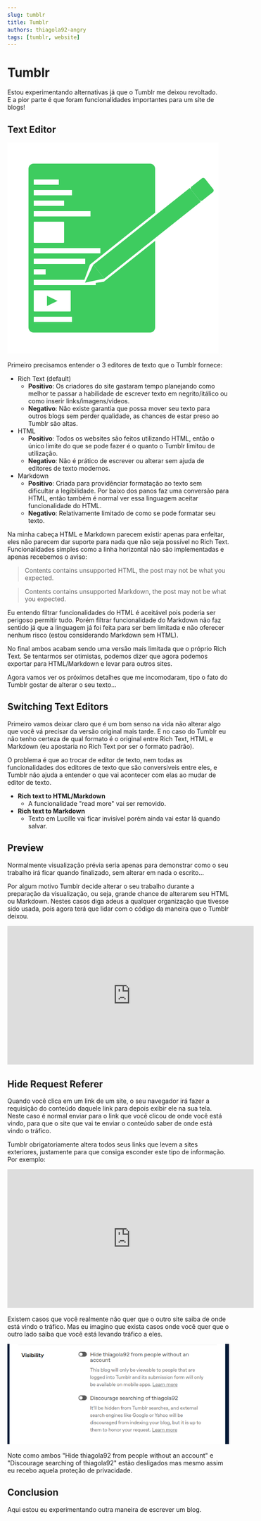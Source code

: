 ```yaml
---
slug: tumblr
title: Tumblr
authors: thiagola92-angry
tags: [tumblr, website]
---
```


# Tumblr

Estou experimentando alternativas já que o Tumblr me deixou revoltado.  
E a pior parte é que foram funcionalidades importantes para um site de blogs!  

## Text Editor

![Imagem ilustrativa. Uma caneta escrevendo num papel, no papel tem diversas linhas e uma delas é um video 🤣](./text_editor.svg)

Primeiro precisamos entender o 3 editores de texto que o Tumblr fornece:
- Rich Text (default)
    - **Positivo**: Os criadores do site gastaram tempo planejando como melhor te passar a habilidade de escrever texto em negrito/itálico ou como inserir links/imagens/videos.  
    - **Negativo**: Não existe garantia que possa mover seu texto para outros blogs sem perder qualidade, as chances de estar preso ao Tumblr são altas.  
- HTML
    - **Positivo**: Todos os websites são feitos utilizando HTML, então o único limite do que se pode fazer é o quanto o Tumblr limitou de utilização.  
    - **Negativo**: Não é prático de escrever ou alterar sem ajuda de editores de texto modernos.  
- Markdown
    - **Positivo**: Criada para providênciar formatação ao texto sem dificultar a legibilidade. Por baixo dos panos faz uma conversão para HTML, então também é normal ver essa linguagem aceitar funcionalidade do HTML.  
    - **Negativo**: Relativamente limitado de como se pode formatar seu texto.  

Na minha cabeça HTML e Markdown parecem existir apenas para enfeitar, eles não parecem dar suporte para nada que não seja possível no Rich Text. Funcionalidades simples como a linha horizontal não são implementadas e apenas recebemos o aviso:

> Contents contains unsupported HTML, the post may not be what you expected.  

> Contents contains unsupported Markdown, the post may not be what you expected.  

Eu entendo filtrar funcionalidades do HTML é aceitável pois poderia ser perigoso permitir tudo. Porém filtrar funcionalidade do Markdown não faz sentido já que a linguagem já foi feita para ser bem limitada e não oferecer nenhum risco (estou considerando Markdown sem HTML).  

No final ambos acabam sendo uma versão mais limitada que o próprio Rich Text. Se tentarmos ser otimistas, podemos dizer que agora podemos exportar para HTML/Markdown e levar para outros sites.  

Agora vamos ver os próximos detalhes que me incomodaram, tipo o fato do Tumblr gostar de alterar o seu texto...

## Switching Text Editors

Primeiro vamos deixar claro que é um bom senso na vida não alterar algo que você vá precisar da versão original mais tarde. E no caso do Tumblr eu não tenho certeza de qual formato é o original entre Rich Text, HTML e Markdown (eu apostaria no Rich Text por ser o formato padrão).  

O problema é que ao trocar de editor de texto, nem todas as funcionalidades dos editores de texto que são conversiveis entre eles, e Tumblr não ajuda a entender o que vai acontecer com elas ao mudar de editor de texto.  

- **Rich text to HTML/Markdown**
    - A funcionalidade "read more" vai ser removido.  
- **Rich text to Markdown**
    - Texto em Lucille vai ficar invisível porém ainda vai estar lá quando salvar.

## Preview

Normalmente visualização prévia seria apenas para demonstrar como o seu trabalho irá ficar quando finalizado, sem alterar em nada o escrito...  

Por algum motivo Tumblr decide alterar o seu trabalho durante a preparação da visualização, ou seja, grande chance de alterarem seu HTML ou Markdown. Nestes casos diga adeus a qualquer organização que tivesse sido usada, pois agora terá que lidar com o código da maneira que o Tumblr deixou.  

<iframe width="560" height="315" src="https://www.youtube.com/embed/uQBsBePphYI" title="YouTube video player" frameborder="0" allow="accelerometer; autoplay; clipboard-write; encrypted-media; gyroscope; picture-in-picture; web-share" allowfullscreen></iframe>  

## Hide Request Referer

Quando você clica em um link de um site, o seu navegador irá fazer a requisição do conteúdo daquele link para depois exibir ele na sua tela. Neste caso é normal enviar para o link que você clicou de onde você está vindo, para que o site que vai te enviar o conteúdo saber de onde está vindo o tráfico.  

Tumblr obrigatoriamente altera todos seus links que levem a sites exteriores, justamente para que consiga esconder este tipo de informação. Por exemplo:  

<iframe width="560" height="315" src="https://www.youtube.com/embed/ullzdbGvQp8?si=oPAob5XZzFmYSX9T" title="YouTube video player" frameborder="0" allow="accelerometer; autoplay; clipboard-write; encrypted-media; gyroscope; picture-in-picture; web-share" allowfullscreen></iframe>  

Existem casos que você realmente não quer que o outro site saiba de onde está vindo o tráfico. Mas eu imagino que exista casos onde você quer que o outro lado saiba que você está levando tráfico a eles.  

![Minha configuração de privacidade no tumblr](./settings.png)  

Note como ambos "Hide thiagola92 from people without an account" e "Discourage searching of thiagola92" estão desligados mas mesmo assim eu recebo aquela proteção de privacidade.  

## Conclusion

Aqui estou eu experimentando outra maneira de escrever um blog.  